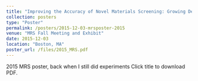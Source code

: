 ```yaml
---
title: "Improving the Accuracy of Novel Materials Screening: Growing Defect-Tolerant Photovoltaic Absorbers"
collection: posters
type: "Poster"
permalink: /posters/2015-12-03-mrsposter-2015
venue: "MRS Fall Meeting and Exhibit"
date: 2015-12-03
location: "Boston, MA"
poster_url: /files/2015_MRS.pdf
---
```


2015 MRS poster, back when I still did experiments Click title to download PDF.
